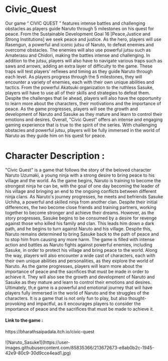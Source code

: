 # Civic_Quest

Our game “ CIVIC QUEST ” features intense battles and challenging obstacles as players guide Naruto through 5 milestones on his quest for peace. From the Sustainable Development Goal 16 [Peace,Justice and Strong Institutions] we seek peace and justice.
As the hero, players will use Rasengun, a powerful and iconic jutsu of Naruto, to defeat enemies and overcome obstacles. The enemies will also use powerful jutsu such as Amaterasu and Chidori, making the battles intense and challenging.
In addition to the jutsu, players will also have to navigate various traps such as saws and arrows, adding an extra layer of difficulty to the game. These traps will test players' reflexes and timing as they guide Naruto through each level.
As players progress through the 5 milestones, they will encounter a variety of enemies, each with their own unique abilities and tactics. From the powerful Akatsuki organization to the ruthless Sasuke, players will have to use all of their skills and strategies to defeat them.
Despite the challenges that lie ahead, players will also have the opportunity to learn more about the characters, their motivations and the importance of peace. As the game progresses, players will see the growth and development of Naruto and Sasuke as they mature and learn to control their emotions and desires.
Overall, "Civic Quest" offers an intense and engaging gaming experience that is true to the spirit of the series. With challenging obstacles and powerful jutsu, players will be fully immersed in the world of Naruto as they guide him on his quest for peace.

<h1>Character Description :</h1> 

"Civic Quest" is a game that follows the story of the beloved character Naruto Uzumaki, a young ninja with a strong desire to bring peace to his village and the world. As the game begins, Naruto is training to become the strongest ninja he can be, with the goal of one day becoming the leader of his village and bringing an end to the ongoing conflicts between different ninja clans.
As Naruto's journey progresses, he meets and befriends Sasuke Uchiha, a powerful and skilled ninja from another clan. Despite their initial differences, the two become close friends and training partners, working together to become stronger and achieve their dreams.
However, as the story progresses, Sasuke begins to be consumed by a desire for revenge against those who killed his family and clan. This leads him down a dark path, and he begins to turn against Naruto and his village. Despite this, Naruto remains determined to bring Sasuke back to the path of peace and to stop him from causing any more harm.
The game is filled with intense action and battles as Naruto fights against powerful enemies, including Sasuke, in order to protect his village and bring peace to the world. Along the way, players will also encounter a wide cast of characters, each with their own unique abilities and personalities, as they explore the world of Naruto.
As the game progresses, players will learn more about the importance of peace and the sacrifices that must be made in order to achieve it. They will also see the growth and development of Naruto and Sasuke as they mature and learn to control their emotions and desires.
Ultimately, th,e game is a powerful and emotional journey that will have players fully immersed in the world of Naruto and the struggles of the characters. It is a game that is not only fun to play, but also thought-provoking and impactful, as it encourages players to consider the importance of peace and the sacrifices that must be made to achieve it.

<h4>Link to the game :</h4>   https://bharathsaipadala.itch.io/civic-quest
<br>
<br>
![Naruto_Sasuke1](https://user-images.githubusercontent.com/85835366/213672673-e8ab0b2c-1945-42e9-80c9-30d9cce4ead1.jpg)




